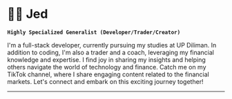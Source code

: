 <!--
**Vasallius/Vasallius** is a ✨ _special_ ✨ repository because its `README.md` (this file) appears on your GitHub profile.

Here are some ideas to get you started:

- 🔭 I’m currently working on ...
- 🌱 I’m currently learning ...
- 👯 I’m looking to collaborate on ...
- 🤔 I’m looking for help with ...
- 💬 Ask me about ...
- 📫 How to reach me: ...
- 😄 Pronouns: ...
- ⚡ Fun fact: ...
-->

# 🏄‍♂️ Jed

**`Highly Specialized Generalist (Developer/Trader/Creator)`**

I'm a full-stack developer, currently pursuing my studies at UP Diliman. In addition to coding, I'm also a trader and a coach, leveraging my financial knowledge and expertise. I find joy in sharing my insights and helping others navigate the world of technology and finance. Catch me on my TikTok channel, where I share engaging content related to the financial markets. Let's connect and embark on this exciting journey together!

---
